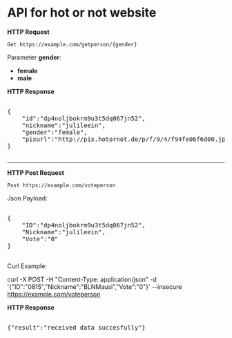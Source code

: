 # API for hot or not website

**HTTP Request**

```Get https://example.com/getperson/{gender}```

Parameter **gender**:

* **female**
* **male**

**HTTP Response**
<pre>

{
    "id":"dp4noljbokrm9u3t5dq067jn52",
    "nickname":"julileein",
    "gender":"female",
    "pixurl":"http://pix.hotornot.de/p/f/9/4/f94fe06f6d00.jpg"
}

</pre>

---

**HTTP Post Request**

```Post https://example.com/voteperson```

Json Payload:

<pre>

{
    "ID":"dp4noljbokrm9u3t5dq067jn52",
    "Nickname":"julileein",
    "Vote":"0"
}

</pre>

Curl Example:

curl -X POST -H "Content-Type: application/json" -d '{"ID":"0815","Nickname":"BLNMausi","Vote":"0"}' --insecure  https://example.com/voteperson

**HTTP Response**
<pre>

{"result":"received data succesfully"}

</pre>
